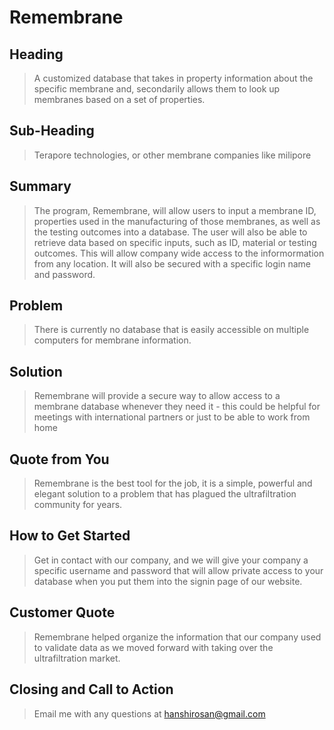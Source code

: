 # Remembrane #

<!-- 
> This material was originally posted [here](http://www.quora.com/What-is-Amazons-approach-to-product-development-and-product-management). It is reproduced here for posterities sake.

There is an approach called "working backwards" that is widely used at Amazon. They work backwards from the customer, rather than starting with an idea for a product and trying to bolt customers onto it. While working backwards can be applied to any specific product decision, using this approach is especially important when developing new products or features.

For new initiatives a product manager typically starts by writing an internal press release announcing the finished product. The target audience for the press release is the new/updated product's customers, which can be retail customers or internal users of a tool or technology. Internal press releases are centered around the customer problem, how current solutions (internal or external) fail, and how the new product will blow away existing solutions.

If the benefits listed don't sound very interesting or exciting to customers, then perhaps they're not (and shouldn't be built). Instead, the product manager should keep iterating on the press release until they've come up with benefits that actually sound like benefits. Iterating on a press release is a lot less expensive than iterating on the product itself (and quicker!).

If the press release is more than a page and a half, it is probably too long. Keep it simple. 3-4 sentences for most paragraphs. Cut out the fat. Don't make it into a spec. You can accompany the press release with a FAQ that answers all of the other business or execution questions so the press release can stay focused on what the customer gets. My rule of thumb is that if the press release is hard to write, then the product is probably going to suck. Keep working at it until the outline for each paragraph flows. 

Oh, and I also like to write press-releases in what I call "Oprah-speak" for mainstream consumer products. Imagine you're sitting on Oprah's couch and have just explained the product to her, and then you listen as she explains it to her audience. That's "Oprah-speak", not "Geek-speak".

Once the project moves into development, the press release can be used as a touchstone; a guiding light. The product team can ask themselves, "Are we building what is in the press release?" If they find they're spending time building things that aren't in the press release (overbuilding), they need to ask themselves why. This keeps product development focused on achieving the customer benefits and not building extraneous stuff that takes longer to build, takes resources to maintain, and doesn't provide real customer benefit (at least not enough to warrant inclusion in the press release).
 -->
 
## Heading ##
  > A customized database that takes in property information about the specific membrane and, secondarily allows them to look up membranes based on a set of properties.

## Sub-Heading ##
  > Terapore technologies, or other membrane companies like milipore
## Summary ##
  > The program, Remembrane, will allow users to input a membrane ID, properties used in the manufacturing of those membranes, as well as the testing outcomes into a database. The user will also be able to retrieve data based on specific inputs, such as ID, material or testing outcomes.  This will allow company wide access to the informormation from any location.  It will also be secured with a specific login name and password.  

## Problem ##
  > There is currently no database that is easily accessible on multiple computers for membrane information.

## Solution ##
  > Remembrane will provide a secure way to allow access to a membrane database whenever they need it - this could be helpful for meetings with international partners or just to be able to work from home

## Quote from You ##
  > Remembrane is the best tool for the job, it is a simple, powerful and elegant solution to a problem that has plagued the ultrafiltration community for years. 

## How to Get Started ##
  > Get in contact with our company, and we will give your company a specific username and password that will allow private access to your database when you put them into the signin page of our website.

## Customer Quote ##
  > Remembrane helped organize the information that our company used to validate data as we moved forward with taking over the ultrafiltration market.

## Closing and Call to Action ##
  > Email me with any questions at hanshirosan@gmail.com
